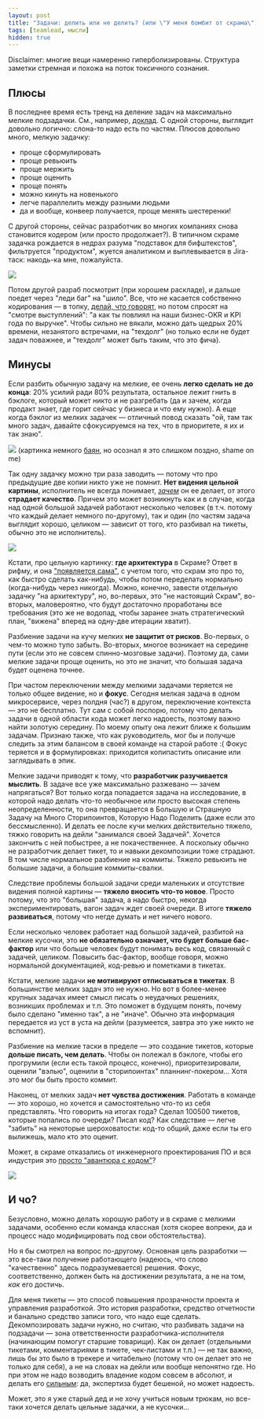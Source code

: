 ```yaml
---
layout: post
title: "Задачи: делить или не делить? (или \"У меня бомбит от скрама\")"
tags: [teamlead, мысли]
hidden: true
---
```

Disclaimer: многие вещи намеренно гиперболизированы. Структура заметки стремная и похожа на поток токсичного сознания.

## Плюсы

В последнее время есть тренд на деление задач на максимально мелкие подзадачки. См., например, [доклад](https://teamleadconf.ru/moscow/2020/abstracts/6240).
С одной стороны, выглядит довольно логично: слона-то надо есть по частям. Плюсов довольно много, мелкую задачку:
- проще сформулировать
- проще ревьюить
- проще мержить
- проще оценить
- проще понять
- можно кинуть на новенького
- легче параллелить между разными людьми
- да и вообще, конвеер получается, проще менять шестеренки!

С другой стороны, сейчас разработчик во многих компаниях снова становится кодером (или просто продолжает?). В типичном скраме задачка рождается в недрах разума "подставок для бифштекстов", фильтруется "продуктом", жуется аналитиком и выплевывается в Jira-таск: накодь-ка мне, пожалуйста.

![](/assets/gags/2021-05-19-feeding-tasks.png)

Потом другой разраб посмотрит (при хорошем раскладе), и дальше поедет через "леди баг" на "шило". Все, что не касается собственно кодирования — в топку, [делай, что говорят](http://adamard.com/little_tasks.html), но потом спросят на "смотре выступлений": "а как ты повлиял на наши бизнес-OKR и KPI года по выручке". Чтобы сильно не вякали, можно дать щедрых 20% времени, незанятого встречами, на "техдолг" (но только если не будет задач поважнее, и "техдолг" может быть таким, что это фича).

## Минусы

Если разбить обычную задачу на мелкие, ее очень **легко сделать не до конца**: 20% усилий ради 80% результата, остальное лежит гнить в бэклоге, который может никто и не разгребать (да и зачем, когда продакт знает, где горит сейчас у бизнеса и что ему нужно). А еще когда бэклог из мелких задачек — отличный повод сказать "ой, там так много задач, давайте сфокусируемся на тех, что в приоритете, я их и так знаю".

![](/assets/gags/2021-06-23-refactoring.jpg)
(картинка немного [баян](https://t.me/dev_meme/3115), но осознал я это слишком поздно, shame on me)

Так одну задачку можно три раза заводить — потому что про предыдущие две копии никто уже не помнит. **Нет видения цельной картины**, исполнитель не всегда понимает, [*зачем*](/2020/02/17/smartrhino-delegating-tasks.html) он ее делает, от этого **страдает качество**. Причем это может возникнуть как и в случае, когда над одной большой задачей работают несколько человек (в т.ч. потому что каждый делает немного по-другому), так и один (по частям задача выглядит хорошо, целиком — зависит от того, кто разбивал на тикеты, обычно это не исполнитель).

![](/assets/images/bike-path.jpeg)

Кстати, про цельную картинку: **где архитектура** в Скраме? Ответ в рифму, и она ["появляется сама"](https://dzone.com/articles/what-is-software-architecture-in-scrum), с учетом того, что скрам это про то, как быстро сделать как-нибудь, чтобы потом переделать нормально (когда-нибудь через никогда). Можно, конечно, завести отдельную задачку "на архитектуру", но, во-первых, это "не настоящий Скрам", во-вторых, маловероятно, что будут достаточно проработаны все требования (это же не водопад, чтобы заранее знать стратегический план, "вижена" вперед на одну-две итерации хватит).

Разбиение задачи на кучу мелких **не защитит от рисков**. Во-первых, о чем-то можно тупо забыть. Во-вторых, многое возникает на середине пути (если это не совсем спинно-мозговые задачи). Поэтому да, сами мелкие задачи проще оценить, но это не значит, что большая задача будет оценена точнее.

При частом переключении между мелкими задачами теряется не только общее видение, но и **фокус**. Сегодня мелкая задача в одном микросервисе, через полдня (час?) в другом, переключение контекста — это не бесплатно. Тут сам с собой поспорю, потому что делать задачи в одной области кода может легко надоесть, поэтому важно найти золотую середину. По моему опыту она лежит ближе к большим задачам. Признаю также, что как руководитель, мог бы и получше следить за этим балансом в своей команде на старой работе :( Фокус теряется и в формулировках: приходится копипастить описание или заглядывать в эпик.

Мелкие задачи приводят к тому, что **разработчик разучивается мыслить**. В задаче все уже максимально разжевано — зачем напрягаться? Вот только когда попадается задача на исследование, в которой надо делать что-то необычное или просто высокая степень неопределенности, то она превращается в Большую и Страшную Задачу на Много Сторипоинтов, Которую Надо Поделить (даже если это бессмысленно). И делать ее после кучи мелких действительно тяжело, тяжко говорить на дейли "занимался своей Задачей". Хочется закончить с ней побыстрее, а не покачественнее. А поскольку обычно не разработчик делает тикет, то и навыки декомпозиции тоже страдают. В том числе нормальное разбиение на коммиты. Тяжело ревьюить не большие задачи, а большие коммиты-свалки.

Следствие проблемы большой задачи среди маленьких и отсутствие видения полной картины — **тяжело вносить что-то новое**. Просто потому, что это "большая" задача, а надо быстро, некогда экспериментировать, вагон задач ждет своей очереди. В итоге **тяжело развиваться**, потому что негде думать и нет ничего нового.

Если несколько человек работает над большой задачей, разбитой на мелкие кусочки, это **не обязательно означает, что будет больше бас-фактор** или что больше человек будут понимать весь код, связанный с задачей, целиком. Повысить бас-фактор, вообще говоря, можно нормальной документацией, код-ревью и пометками в тикетах.

Кстати, мелкие задачи **не мотивируют отписываться в тикетах**. В большинстве мелких задач это не нужно. Но вот в более-менее крупных задачах имеет смысл писать о неудачных решениях, возникших проблемах и т.п. Это поможет в будущем понять, почему было сделано "именно так", а не "иначе". Обычно эта информация передается из уст в уста на дейли (разумеется, завтра это уже никто не вспомнит).

Разбиение на мелкие таски в пределе — это создание тикетов, которые **дольше писать, чем делать**. Чтобы он полежал в бэклоге, чтобы его прогрумили (если есть такой процесс, конечно), приоритезировали, оценили "вэлью", оценили в "сторипоинтах" планнинг-покером... Хотя это мог бы быть просто коммит.

Наконец, от мелких задач **нет чувства достижения**. Работать в команде — это хорошо, но хочется и самостоятельно что-то из себя представлять. Что говорить на итогах года? Сделал 100500 тикетов, которые попались по очереди? Писал код? Как следствие — легче "забить" на некоторые шероховатости: код-то общий, даже если ты его вылижешь, мало кто это оценит.

Может, в скраме отказались от инженерного проектирования ПО и вся индустрия это [просто "авантюра с кодом"](https://garba.org/posts/2021/uml/)?

![](/assets/images/we_dont_need_programmers.jpg)

## И чо?

Безусловно, можно делать хорошую работу и в скраме с мелкими задачами, особенно если команда классная (хотя скорее вопреки, да и процесс надо модифицировать под свои обстоятельства).

Но я бы смотрел на вопрос по-другому. Основная цель разработки — это все-таки получение работающего (надеюсь, что слово "качественно" здесь подразумевается) решения. Фокус, соответственно, должен быть на достижении результата, а не на том, *как* его достичь.

Для меня тикеты — это способ повышения прозрачности проекта и управления разработкой. Это история разработки, средство отчетности и банально средство записи того, что надо еще сделать. Декомпозировать задачи нужно, но считаю, что разбивать задачи на подзадачи — зона ответственности разработчика-исполнителя (начинающим помогут старшие товарищи). Как он делает (отдельными тикетами, комментариями в тикете, чек-листами и т.п.) — не так важно, лишь бы это было в трекере и читабельно (потому что он делает это не только для себя), а не на словах на дейли или вообще непонятно где. Но при этом не надо возводить владение кодом совсем в абсолют, и делать его [сильным](https://martinfowler.com/bliki/CodeOwnership.html): да, экспертиза будет бешеной, но может надоесть.

Может, это я уже старый дед и не хочу учиться новым трюкам, но все-таки хочется делать цельные задачки, а не кусочки...


